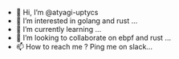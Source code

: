 - 👋 Hi, I’m @atyagi-uptycs
- 👀 I’m interested in golang and rust ...
- 🌱 I’m currently learning ...
- 💞️ I’m looking to collaborate on ebpf and rust ...
- 📫 How to reach me ? Ping me on slack...

<!---
atyagi-uptycs/atyagi-uptycs is a ✨ special ✨ repository because its `README.md` (this file) appears on your GitHub profile.
You can click the Preview link to take a look at your changes.
--->
